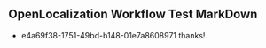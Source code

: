 ## OpenLocalization Workflow Test MarkDown
* e4a69f38-1751-49bd-b148-01e7a8608971 thanks!

<!--HONumber=Jul16_HO2-->


